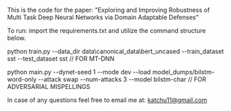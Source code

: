 This is the code for the paper: "Exploring and Improving Robustness of Multi Task Deep Neural Networks via Domain Adaptable Defenses"

To run: import the requirements.txt and utilize the command structure below.

python train.py --data_dir data\canonical_data\bert_uncased --train_dataset sst --test_dataset sst // FOR MT-DNN

python main.py --dynet-seed 1 --mode dev --load model_dumps/bilstm-word-only --attack swap --num-attacks 3 --model bilstm-char // FOR ADVERSARIAL MISPELLINGS


In case of any questions feel free to email me at: katchu11@gmail.com
